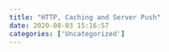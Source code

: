 ```yaml
---
title: "HTTP, Caching and Server Push"
date: 2020-08-03 15:16:57
categories: ['Uncategorized']
---
```



